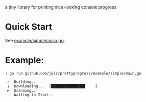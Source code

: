 a tiny library for printing nice-looking console progress

# Quick Start

See [example/simple/main.go](example/simple/main.go).

# Example:

~~~~
⟩ go run github.com/julz/prettyprogress/example/simple/main.go

 ✓  Building..
 ↡  Downloading..   [███████████████▌    ]
 ►  Scanning..
    Waiting to Start..

~~~~
